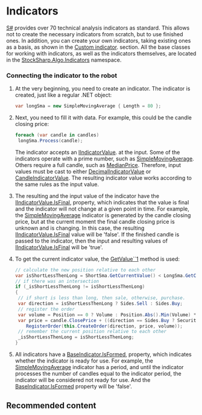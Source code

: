 # Indicators

[S\#](StockSharpAbout.md) provides over 70 technical analysis indicators as standard. This allows not to create the necessary indicators from scratch, but to use finished ones. In addition, you can create your own indicators, taking existing ones as a basis, as shown in the [Custom indicator](IndicatorsCustom.md). section. All the base classes for working with indicators, as well as the indicators themselves, are located in the [StockSharp.Algo.Indicators](xref:StockSharp.Algo.Indicators) namespace. 

### Connecting the indicator to the robot

1. At the very beginning, you need to create an indicator. The indicator is created, just like a regular .NET object:

   ```cs
   var longSma = new SimpleMovingAverage { Length = 80 };
   ```
2. Next, you need to fill it with data. For example, this could be the candle closing price:

   ```cs
   foreach (var candle in candles)
   	longSma.Process(candle);
   ```

   The indicator accepts an [IIndicatorValue](xref:StockSharp.Algo.Indicators.IIndicatorValue). at the input. Some of the indicators operate with a prime number, such as [SimpleMovingAverage](xref:StockSharp.Algo.Indicators.SimpleMovingAverage). Others require a full candle, such as [MedianPrice](xref:StockSharp.Algo.Indicators.MedianPrice). Therefore, input values must be cast to either [DecimalIndicatorValue](xref:StockSharp.Algo.Indicators.DecimalIndicatorValue) or [CandleIndicatorValue](xref:StockSharp.Algo.Indicators.CandleIndicatorValue). The resulting indicator value works according to the same rules as the input value. 
3. The resulting and the input value of the indicator have the [IIndicatorValue.IsFinal](xref:StockSharp.Algo.Indicators.IIndicatorValue.IsFinal), property, which indicates that the value is final and the indicator will not change at a given point in time. For example, the [SimpleMovingAverage](xref:StockSharp.Algo.Indicators.SimpleMovingAverage) indicator is generated by the candle closing price, but at the current moment the final candle closing price is unknown and is changing. In this case, the resulting [IIndicatorValue.IsFinal](xref:StockSharp.Algo.Indicators.IIndicatorValue.IsFinal) value will be 'false'. If the finished candle is passed to the indicator, then the input and resulting values of [IIndicatorValue.IsFinal](xref:StockSharp.Algo.Indicators.IIndicatorValue.IsFinal) will be 'true'.
4. To get the current indicator value, the [GetValue\`\`1](xref:StockSharp.Algo.Indicators.IIndicatorValue.GetValue``1) method is used:

   ```cs
   // calculate the new position relative to each other
   var isShortLessThenLong = ShortSma.GetCurrentValue() < LongSma.GetCurrentValue();
   // if there was an intersection
   if (_isShortLessThenLong != isShortLessThenLong)
   {
   	// if short is less than long, then sale, otherwise, purchase.
   	var direction = isShortLessThenLong ? Sides.Sell : Sides.Buy;
   	// register the order
   	var volume = Position == 0 ? Volume : Position.Abs().Min(Volume) * 2;
   	var price = candle.ClosePrice + ((direction == Sides.Buy ? Security.PriceStep : -Security.PriceStep) ?? 1);
       RegisterOrder(this.CreateOrder(direction, price, volume));
   	// remember the current position relative to each other
   	_isShortLessThenLong = isShortLessThenLong;
   }
   ```
5. All indicators have a [BaseIndicator.IsFormed](xref:StockSharp.Algo.Indicators.BaseIndicator.IsFormed), property, which indicates whether the indicator is ready for use. For example, the [SimpleMovingAverage](xref:StockSharp.Algo.Indicators.SimpleMovingAverage) indicator has a period, and until the indicator processes the number of candles equal to the indicator period, the indicator will be considered not ready for use. And the [BaseIndicator.IsFormed](xref:StockSharp.Algo.Indicators.BaseIndicator.IsFormed) property will be 'false'.

## Recommended content

